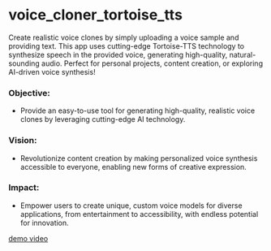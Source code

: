 # voice_cloner_tortoise_tts
Create realistic voice clones by simply uploading a voice sample and providing text. This app uses cutting-edge Tortoise-TTS technology to synthesize speech in the provided voice, generating high-quality, natural-sounding audio. Perfect for personal projects, content creation, or exploring AI-driven voice synthesis!

### Objective:
- Provide an easy-to-use tool for generating high-quality, realistic voice clones by leveraging cutting-edge AI technology.

### Vision:
- Revolutionize content creation by making personalized voice synthesis accessible to everyone, enabling new forms of creative expression.

### Impact:
- Empower users to create unique, custom voice models for diverse applications, from entertainment to accessibility, with endless potential for innovation.

[demo video](https://github.com/user-attachments/assets/3c824526-5479-4697-ae54-17a37f28b73b)
